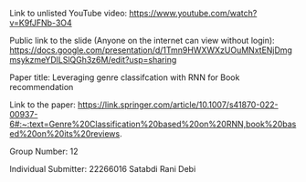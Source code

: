 Link to unlisted YouTube video: 
https://www.youtube.com/watch?v=K9fJFNb-3O4

Public link to the slide (Anyone on the internet can view without login): 
https://docs.google.com/presentation/d/1Tmn9HWXWXzUOuMNxtENjDmgmsykzmeYDlLSlQGh3z6M/edit?usp=sharing

Paper title: 
Leveraging genre classifcation with RNN for Book recommendation

Link to the paper: 
https://link.springer.com/article/10.1007/s41870-022-00937-6#:~:text=Genre%20Classification%20based%20on%20RNN,book%20based%20on%20its%20reviews.

Group Number: 
12

Individual Submitter: 
22266016 Satabdi Rani Debi
